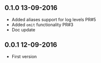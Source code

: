 ## 0.1.0 13-09-2016

* Added aliases support for log levels PR#5
* Added `omit` functionality PR#3
* Doc update

## 0.0.1 12-09-2016

* First version
